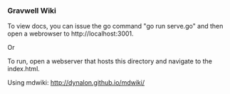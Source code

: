 ### Gravwell Wiki
To view docs, you can issue the go command "go run serve.go" and then open a webrowser to http://localhost:3001.

Or

To run, open a webserver that hosts this directory and navigate to the index.html.

Using mdwiki: http://dynalon.github.io/mdwiki/
